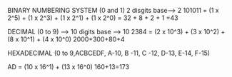 BINARY NUMBERING SYSTEM     (0 and 1) 2 disgits base--> 2
101011 = (1 x 2^5) + (1 x 2^3) + (1 x 2^1) + (1 x 2^0)
       = 32 + 8 + 2 + 1
       =43


DECIMAL     (0 to 9) --> 10 digits base --> 10
2384 = (2 x 10^3) + (3 x 10^2) + (8 x 10^1) + (4 x 10^0)
2000+300+80+4


HEXADECIMAL (0 to 9,ACBCEDF, A-10, B -11, C -12, D-13, E-14, F-15)

AD = (10 x 16^1) + (13 x 16^0)
160+13=173
